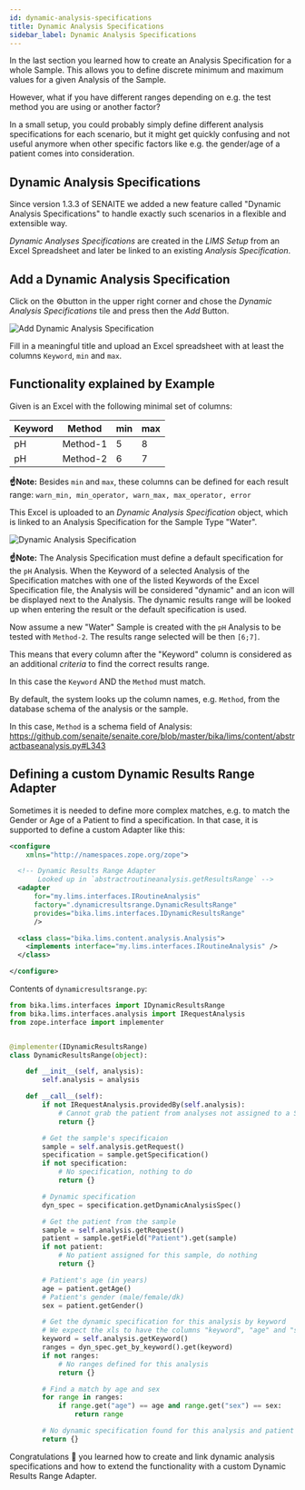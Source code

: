 ```yaml
---
id: dynamic-analysis-specifications
title: Dynamic Analysis Specifications
sidebar_label: Dynamic Analysis Specifications
---
```


In the last section you learned how to create an Analysis Specification for a
whole Sample. This allows you to define discrete minimum and maximum values
for a given Analysis of the Sample.

However, what if you have different ranges depending on e.g. the test method you
are using or another factor?

In a small setup, you could probably simply define different analysis
specifications for each scenario, but it might get quickly confusing and not
useful anymore when other specific factors like e.g. the gender/age of a
patient comes into consideration.


## Dynamic Analysis Specifications

Since version 1.3.3 of SENAITE we added a new feature called "Dynamic Analysis
Specifications" to handle exactly such scenarios in a flexible and extensible way.

*Dynamic Analyses Specifications* are created in the *LIMS Setup* from an Excel
Spreadsheet and later be linked to an existing *Analysis Specification*.


## Add a Dynamic Analysis Specification

Click on the ⚙️button in the upper right corner and chose the *Dynamic Analysis
Specifications* tile and press then the *Add* Button.

![Add Dynamic Analysis Specification](/screenshots/add_dynamic_analysis_specification_screen.png "Add Dynamic Analysis Specification")

Fill in a meaningful title and upload an Excel spreadsheet with at least the
columns `Keyword`, `min` and `max`.


## Functionality explained by Example

Given is an Excel with the following minimal set of columns:

| Keyword | Method   | min | max |
|---------|----------|-----|-----|
| pH      | Method-1 |   5 |   8 |
| pH      | Method-2 |   6 |   7 |


**☝️Note:**
Besides `min` and `max`, these columns can be defined for each result range:
`warn_min, min_operator, warn_max, max_operator, error`

This Excel is uploaded to an *Dynamic Analysis Specification* object, which is
linked to an Analysis Specification for the Sample Type "Water".

![Dynamic Analysis Specification](/screenshots/dynamic_analysis_specification.png "Dynamic Analysis Specification")

**☝️Note:**
The Analysis Specification must define a default specification for the `pH`
Analysis. When the Keyword of a selected Analysis of the Specification matches
with one of the listed Keywords of the Excel Specification file, the Analysis
will be considered "dynamic" and an icon will be displayed next to the Analysis.
The dynamic results range will be looked up when entering the result or the
default specification is used.

Now assume a new "Water" Sample is created with the `pH` Analysis to be tested
with `Method-2`. The results range selected will be then `[6;7]`.

This means that every column after the "Keyword" column is considered as an
additional *criteria* to find the correct results range.

In this case the `Keyword` AND the `Method` must match.

By default, the system looks up the column names, e.g. `Method`, from the
database schema of the analysis or the sample.

In this case, `Method` is a schema field of Analysis:
https://github.com/senaite/senaite.core/blob/master/bika/lims/content/abstractbaseanalysis.py#L343



## Defining a custom Dynamic Results Range Adapter

Sometimes it is needed to define more complex matches, e.g. to match the Gender
or Age of a Patient to find a specification. In that case, it is supported to
define a custom Adapter like this:

```xml
<configure
    xmlns="http://namespaces.zope.org/zope">

  <!-- Dynamic Results Range Adapter
       Looked up in `abstractroutineanalysis.getResultsRange` -->
  <adapter
      for="my.lims.interfaces.IRoutineAnalysis"
      factory=".dynamicresultsrange.DynamicResultsRange"
      provides="bika.lims.interfaces.IDynamicResultsRange"
      />

  <class class="bika.lims.content.analysis.Analysis">
    <implements interface="my.lims.interfaces.IRoutineAnalysis" />
  </class>

</configure>
```

Contents of `dynamicresultsrange.py`:

```python
from bika.lims.interfaces import IDynamicResultsRange
from bika.lims.interfaces.analysis import IRequestAnalysis
from zope.interface import implementer


@implementer(IDynamicResultsRange)
class DynamicResultsRange(object):

    def __init__(self, analysis):
        self.analysis = analysis

    def __call__(self):
        if not IRequestAnalysis.providedBy(self.analysis):
            # Cannot grab the patient from analyses not assigned to a Sample
            return {}

        # Get the sample's specificaion
        sample = self.analysis.getRequest()
        specification = sample.getSpecification()
        if not specification:
            # No specification, nothing to do
            return {}

        # Dynamic specification
        dyn_spec = specification.getDynamicAnalysisSpec()

        # Get the patient from the sample
        sample = self.analysis.getRequest()
        patient = sample.getField("Patient").get(sample)
        if not patient:
            # No patient assigned for this sample, do nothing
            return {}

        # Patient's age (in years)
        age = patient.getAge()
        # Patient's gender (male/female/dk)
        sex = patient.getGender()

        # Get the dynamic specification for this analysis by keyword
        # We expect the xls to have the columns "keyword", "age" and "sex"
        keyword = self.analysis.getKeyword()
        ranges = dyn_spec.get_by_keyword().get(keyword)
        if not ranges:
            # No ranges defined for this analysis
            return {}

        # Find a match by age and sex
        for range in ranges:
            if range.get("age") == age and range.get("sex") == sex:
                return range

        # No dynamic specification found for this analysis and patient
        return {}
```


Congratulations 🙌 you learned how to create and link dynamic analysis
specifications and how to extend the functionality with a custom Dynamic Results
Range Adapter.
